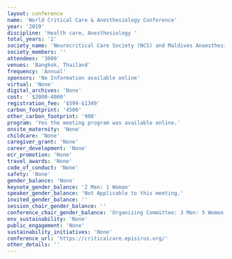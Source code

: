 ```yaml
---
layout: conference 
name: 'World Critical Care & Anesthesiology Conference'
year: '2019'
discipline: 'Health care, Anesthesiology '
total_years: '2'
society_name: 'Neurocritical Care Society (NCS) and Maldives Anaesthesiologists Association'
society_members: ''
attendees: '3000'
venues: 'Bangkok, Thailand'
frequency: 'Annual'
sponsors: 'No Information available online'
virtual: 'None'
digital_archives: 'None'
cost: ' $2000-4000'
registration_fee: '$599-$1349'
carbon_footprint: '4500'
other_carbon_footprint: '900'
program: 'Yes the meeting program was available online.'
onsite_maternity: 'None'
childcare: 'None'
caregiver_grant: 'None'
career_development: 'None'
ecr_promotion: 'None'
travel_awards: 'None'
code_of_conduct: 'None'
safety: 'None'
gender_balance: 'None'
keynote_gender_balance: '2 Men: 1 Woman'
speaker_gender_balance: 'Not Applicable to this meeting.'
invited_gender_balance: ''
session_chair_gender_balance: ''
conference_chair_gender_balance: 'Organizing Committee: 3 Men: 5 Women'
env_sustainability: 'None'
public_engagement: 'None'
sustainability_initiatives: 'None'
conference_url: 'https://criticalcare.episirus.org/'
other_details: ''
---
```

